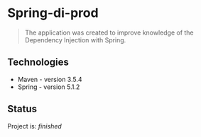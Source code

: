 # Spring-di-prod
> The application was created to improve knowledge of the Dependency Injection with Spring.

## Technologies
* Maven - version 3.5.4
* Spring - version 5.1.2

## Status
Project is: _finished_
